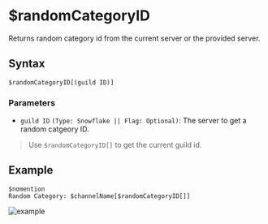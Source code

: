 # $randomCategoryID
Returns random category id from the current server or the provided server.

## Syntax
```
$randomCategoryID[(guild ID)]
```
### Parameters
- `guild ID` `(Type: Snowflake || Flag: Optional)`: The server to get a random catgeory ID.
> Use `$randomCategoryID[]` to get the current guild id.

## Example
```
$nomention
Random Category: $channelName[$randomCategoryID[]]
```
![example](https://user-images.githubusercontent.com/113303649/212499161-5878db9c-0a1a-412b-b34b-b04268f904fc.png)
